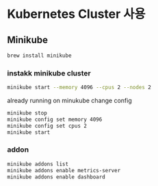 # Kubernetes Cluster 사용

## Minikube

```bash
brew install minikube
```

### instakk minikube cluster

```bash
minikube start --memory 4096 --cpus 2 --nodes 2
```

already running on minukube change config

```bash
minikube stop
minikube config set memory 4096
minikube config set cpus 2
minikube start
```

### addon

```bash
minikube addons list
minikube addons enable metrics-server
minikube addons enable dashboard
```
